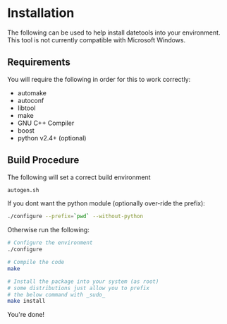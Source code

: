 # Installation
The following can be used to help install datetools into your environment.
This tool is not currently compatible with Microsoft Windows.

## Requirements
You will require the following in order for this to work correctly:
* automake
* autoconf
* libtool
* make
* GNU C++ Compiler
* boost
* python v2.4+ (optional)

## Build Procedure
The following will set a correct build environment
```bash
autogen.sh
```

If you dont want the python module (optionally over-ride the prefix):
```bash
./configure --prefix=`pwd` --without-python
```

Otherwise run the following:
```bash
# Configure the environment
./configure

# Compile the code
make

# Install the package into your system (as root)
# some distributions just allow you to prefix
# the below command with _sudo_
make install
```

You're done!
